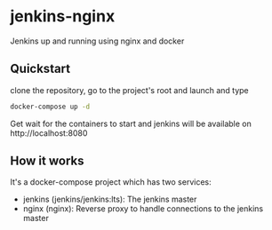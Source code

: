 # jenkins-nginx

Jenkins up and running using nginx and docker

## Quickstart

clone the repository, go to the project's root and launch and type

```sh
docker-compose up -d
```
Get wait for the containers to start and jenkins will be available on http://localhost:8080

## How it works

It's a docker-compose project which has two services:

- jenkins (jenkins/jenkins:lts): The jenkins master
- nginx (nginx): Reverse proxy to handle connections to the jenkins master
